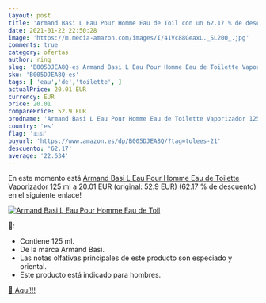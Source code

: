 ```yaml
---
layout: post
title: 'Armand Basi L Eau Pour Homme Eau de Toil con un 62.17 % de descuento'
date: 2021-01-22 22:50:28
image: 'https://m.media-amazon.com/images/I/41Vc88GeaxL._SL200_.jpg'
comments: true
category: ofertas
author: ring
slug: 'B005DJEA8Q-es Armand Basi L Eau Pour Homme Eau de Toilette Vaporizador...'
sku: 'B005DJEA8Q-es'
tags: [ 'eau','de','toilette', ]
actualPrice: 20.01 EUR
currency: EUR
price: 20.01
comparePrice: 52.9 EUR
prodname: 'Armand Basi L Eau Pour Homme Eau de Toilette Vaporizador 125 ml'
country: 'es'
flag: '🇪🇸'
buyurl: 'https://www.amazon.es/dp/B005DJEA8Q/?tag=tolees-21'
descuento: '62.17'
average: '22.634'
---
```


En este momento está [Armand Basi L Eau Pour Homme Eau de Toilette Vaporizador 125 ml](https://www.amazon.es/dp/B005DJEA8Q/?tag=tolees-21) a 20.01 EUR (original: 52.9 EUR) (62.17 %  de descuento) en el siguiente enlace!

[![Armand Basi L Eau Pour Homme Eau de Toil](https://m.media-amazon.com/images/I/41Vc88GeaxL._SL200_.jpg)](https://www.amazon.es/dp/B005DJEA8Q/?tag=tolees-21)

🔎:

- Contiene 125 ml.
- De la marca Armand Basi.
- Las notas olfativas principales de este producto son especiado y oriental.
- Este producto está indicado para hombres.

[🛒 Aquí!!!](https://www.amazon.es/dp/B005DJEA8Q/?tag=tolees-21)
